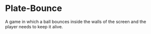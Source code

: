 # Plate-Bounce
A game in which a ball bounces inside the walls of the screen and the player needs to keep it alive.
